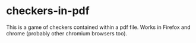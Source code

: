 # checkers-in-pdf
This is a game of checkers contained within a pdf file. Works in Firefox and chrome (probably other chromium browsers too).
